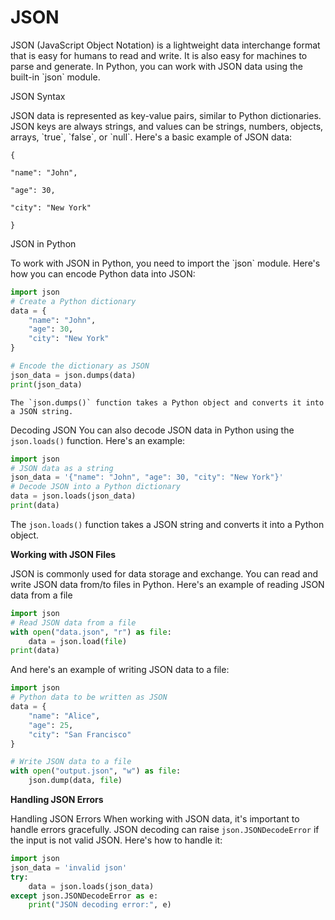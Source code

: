 # JSON

JSON (JavaScript Object Notation) is a lightweight data interchange format that is easy for humans to read and write. It is also easy for machines to parse and generate. In Python, you can work with JSON data using the built-in \`json\` module.

JSON Syntax

JSON data is represented as key-value pairs, similar to Python dictionaries. JSON keys are always strings, and values can be strings, numbers, objects, arrays, \`true\`, \`false\`, or \`null\`. Here's a basic example of JSON data:

`{`

&#x20; `"name": "John",`

&#x20; `"age": 30,`

&#x20; `"city": "New York"`

`}`

JSON in Python

To work with JSON in Python, you need to import the \`json\` module. Here's how you can encode Python data into JSON:

```python
import json
# Create a Python dictionary
data = {
    "name": "John",
    "age": 30,
    "city": "New York"
}

```

```python
# Encode the dictionary as JSON
json_data = json.dumps(data)
print(json_data)

```

```
The `json.dumps()` function takes a Python object and converts it into a JSON string.
```

Decoding JSON You can also decode JSON data in Python using the `json.loads()` function. Here's an example:

```python
import json
# JSON data as a string
json_data = '{"name": "John", "age": 30, "city": "New York"}'
# Decode JSON into a Python dictionary
data = json.loads(json_data)
print(data)

```

The `json.loads()` function takes a JSON string and converts it into a Python object.

**Working with JSON Files**&#x20;

JSON is commonly used for data storage and exchange. You can read and write JSON data from/to files in Python. Here's an example of reading JSON data from a file



```python
import json
# Read JSON data from a file
with open("data.json", "r") as file:
    data = json.load(file)
print(data)

```

And here's an example of writing JSON data to a file:

```python
import json
# Python data to be written as JSON
data = {
    "name": "Alice",
    "age": 25,
    "city": "San Francisco"
}

```

```python
# Write JSON data to a file
with open("output.json", "w") as file:
    json.dump(data, file)

```

**Handling JSON Errors**

Handling JSON Errors When working with JSON data, it's important to handle errors gracefully. JSON decoding can raise `json.JSONDecodeError` if the input is not valid JSON. Here's how to handle it:

```python
import json
json_data = 'invalid json'
try:
    data = json.loads(json_data)
except json.JSONDecodeError as e:
    print("JSON decoding error:", e)

```
